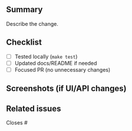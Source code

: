## Summary

Describe the change.

## Checklist

- [ ] Tested locally (`make test`)
- [ ] Updated docs/README if needed
- [ ] Focused PR (no unnecessary changes)

## Screenshots (if UI/API changes)

## Related issues

Closes #


